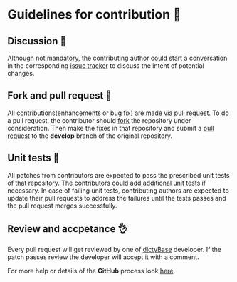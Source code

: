 # Guidelines for contribution :pencil:
## Discussion :speech_balloon:
Although not mandatory, the contributing author could start a conversation in
the corresponding [issue tracker][4] to discuss the intent of potential changes.

## Fork and pull request  :twisted_rightwards_arrows:
All contributions(enhancements or bug fix) are made via [pull request][1]. To
do a pull request, the contributor should [fork][2] the repository under
consideration. Then make the fixes in that repository and submit a [pull
request][1] to the **develop** branch of the original repository. 

## Unit tests :rotating_light:
All patches from contributors are expected to pass the prescribed unit tests of
that repository. The contributors could add additional unit tests if necessary.
In case of failing unit tests, contributing authors are expected to update
their pull requests to address the failures until the tests passes and the pull
request merges successfully.

## Review and accpetance :ok_hand:
Every pull request will get reviewed by one of [dictyBase][3] developer. If the
patch passes review the developer will accept it with a comment.


For more help or details of the **GitHub** process look [here][5].

[1]: https://help.github.com/en/articles/creating-a-pull-request-from-a-fork
[2]: https://help.github.com/en/articles/fork-a-repo
[3]: http://dictybase.org
[4]: https://guides.github.com/features/issues
[5]: https://guides.github.com
